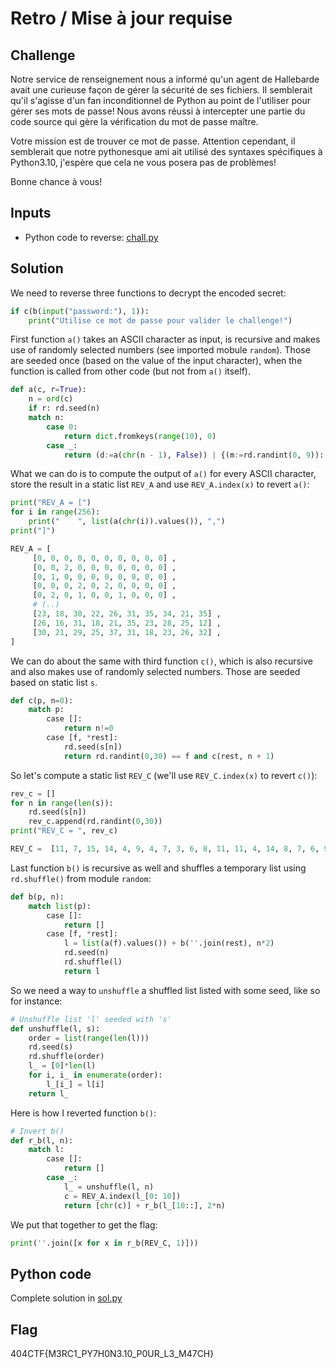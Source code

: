 # Retro / Mise à jour requise

## Challenge
Notre service de renseignement nous a informé qu'un agent de Hallebarde avait une curieuse façon de gérer la sécurité de ses fichiers. Il semblerait qu'il s'agisse d'un fan inconditionnel de Python au point de l'utiliser pour gérer ses mots de passe! Nous avons réussi à intercepter une partie du code source qui gère la vérification du mot de passe maître.

Votre mission est de trouver ce mot de passe. Attention cependant, il semblerait que notre pythonesque ami ait utilisé des syntaxes spécifiques à Python3.10, j'espère que cela ne vous posera pas de problèmes!

Bonne chance à vous!

## Inputs
- Python code to reverse: [chall.py](./chall.py)

## Solution
We need to reverse three functions to decrypt the encoded secret:
```python
if c(b(input("password:"), 1)):
    print("Utilise ce mot de passe pour valider le challenge!")
```

First function `a()` takes an ASCII character as input, is recursive and makes use of randomly selected numbers (see imported mobule `random`). Those are seeded once (based on the value of the input character), when the function is called from other code (but not from `a()` itself).
```python
def a(c, r=True):
    n = ord(c)
    if r: rd.seed(n)
    match n:
        case 0:
            return dict.fromkeys(range(10), 0)
        case _:
            return (d:=a(chr(n - 1), False)) | {(m:=rd.randint(0, 9)): d[m] + rd.randint(0,2)}
```

What we can do is to compute the output of `a()` for every ASCII character, store the result in a static list `REV_A` and use `REV_A.index(x)` to revert `a()`:
```python
print("REV_A = [")
for i in range(256):
    print("    ", list(a(chr(i)).values()), ",")
print("]")
```

```python
REV_A = [
     [0, 0, 0, 0, 0, 0, 0, 0, 0, 0] ,
     [0, 0, 2, 0, 0, 0, 0, 0, 0, 0] ,
     [0, 1, 0, 0, 0, 0, 0, 0, 0, 0] ,
     [0, 0, 0, 2, 0, 2, 0, 0, 0, 0] ,
     [0, 2, 0, 1, 0, 0, 1, 0, 0, 0] ,
     # (..)
     [23, 18, 30, 22, 26, 31, 35, 34, 21, 35] ,
     [26, 16, 31, 18, 21, 35, 23, 28, 25, 12] ,
     [30, 21, 29, 25, 37, 31, 18, 23, 26, 32] ,
]
```

We can do about the same with third function `c()`, which is also recursive and also makes use of randomly selected numbers. Those are seeded based on static list `s`.
```python
def c(p, n=0):
    match p:
        case []:
            return n!=0
        case [f, *rest]:
            rd.seed(s[n])
            return rd.randint(0,30) == f and c(rest, n + 1)
```

So let's compute a static list `REV_C` (we'll use `REV_C.index(x)` to revert `c()`):
```python
rev_c = []
for n in range(len(s)):
    rd.seed(s[n])
    rev_c.append(rd.randint(0,30))
print("REV_C = ", rev_c)
```

```python
REV_C =  [11, 7, 15, 14, 4, 9, 4, 7, 3, 6, 8, 11, 11, 4, 14, 8, 7, 6, 9, 11, 11, 4, 9, 10, 6, 8, 7, 8, 5, 7, 8, 12, 3, 7, 4, 3, 9, 8, 2, 8, 7, 6, 11, 5, 5, 7, 1, 11, 5, 7, 4, 1, 5, 11, 8, 11, 4, 7, 4, 11, 8, 5, 9, 11, 7, 7, 3, 5, 8, 3, 11, 5, 10, 7, 10, 12, 10, 10, 8, 8, 8, 7, 9, 4, 7, 8, 4, 12, 5, 11, 2, 11, 9, 4, 10, 13, 5, 6, 6, 6, 9, 7, 4, 9, 7, 11, 8, 8, 3, 4, 7, 6, 6, 0, 2, 6, 2, 5, 6, 7, 8, 2, 9, 10, 10, 6, 3, 7, 5, 3, 9, 6, 5, 10, 4, 2, 8, 7, 3, 6, 6, 10, 4, 4, 8, 17, 9, 8, 6, 3, 3, 11, 9, 4, 7, 13, 3, 7, 4, 4, 4, 6, 8, 3, 6, 5, 7, 10, 8, 6, 2, 4, 1, 4, 11, 4, 7, 5, 3, 12, 2, 10, 8, 6, 10, 4, 7, 9, 8, 8, 10, 5, 4, 7, 5, 4, 9, 10, 4, 6, 3, 7, 6, 10, 0, 4, 10, 5, 10, 2, 7, 7, 3, 2, 3, 4, 2, 15, 5, 0, 6, 4, 8, 8, 1, 13, 2, 7, 2, 9, 3, 9, 9, 10, 7, 4, 7, 7, 3, 4, 9, 11, 13, 7, 4, 2, 8, 19, 11, 6, 7, 9, 10, 3, 7, 8, 10, 0, 8, 6, 14, 7, 13, 8, 11, 3, 5, 5, 7, 10, 7, 7, 7, 10, 7, 7, 11, 6, 7, 7, 8, 2, 8, 7, 5, 10, 18, 7, 5, 4, 10, 10, 5, 8, 1, 5, 7, 2, 6, 2, 8, 4, 5, 18, 4, 2, 4, 11, 2, 7, 13, 7, 5, 4, 4, 4, 11, 5, 12, 9, 4, 6, 4, 5, 9, 11, 4, 10, 7, 8, 11, 5, 6, 3, 10, 3, 7, 3, 8, 10, 11, 18, 5, 8, 7, 11, 8, 7, 2, 1, 8, 3, 4, 8, 4, 3, 5, 9, 10, 7, 10, 0, 4, 5, 23, 10, 7, 7, 2, 4, 10, 5, 10, 4, 11, 5, 6, 3, 10, 7]
```

Last function `b()` is recursive as well and shuffles a temporary list using `rd.shuffle()` from module `random`:
```python
def b(p, n):
    match list(p):
        case []:
            return []
        case [f, *rest]:
            l = list(a(f).values()) + b(''.join(rest), n*2)
            rd.seed(n)
            rd.shuffle(l)
            return l
```

So we need a way to `unshuffle` a shuffled list listed with some seed, like so for instance:
```python
# Unshuffle list 'l' seeded with 's'
def unshuffle(l, s):
    order = list(range(len(l)))
    rd.seed(s)
    rd.shuffle(order)
    l_ = [0]*len(l)
    for i, i_ in enumerate(order):
        l_[i_] = l[i]
    return l_
```

Here is how I reverted function `b()`:
```python
# Invert b()
def r_b(l, n):
    match l:
        case []:
            return []
        case _:
            l_ = unshuffle(l, n)
            c = REV_A.index(l_[0: 10])
            return [chr(c)] + r_b(l_[10::], 2*n)
```

We put that together to get the flag:
```python
print(''.join([x for x in r_b(REV_C, 1)]))
```

## Python code
Complete solution in [sol.py](./sol.py)

## Flag
404CTF{M3RC1_PY7H0N3.10_P0UR_L3_M47CH}
